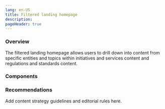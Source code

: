 ```yaml
---
lang: en-US
title: Filtered landing homepage
description:
pageHeader: true
---
```


### Overview
The filtered landing homepage allows users to drill down into content from specific entities and topics within initiatives and services content and regulations and standards content.

### Components
<PreviewImage :image="$withBase('/images/filtered-landing-homepage.png')" :contents="[{ x: 0, y: 0, title: 'Header', text: 'Filtered homepage header' }, { x: 0, y: 3, title: 'Section banner', text: 'Filtered homepage Section banner' }, { x: 0, y: 18, title: 'Filter group', text: 'Filtered homepage Filter group'}, { x: 24, y: 18, title: 'Snippet card', text: 'Filtered homepage Snippet card' }, { x: 25, y: 75, title: 'Pagination', text: 'Filtered homepage Pagination' }, { x: 0, y: 80, title: 'Global footer', text: 'Filtered homepage Global footer'}]">
<template #code>
<CodeGroup>
  <CodeGroupItem title="HTML">

```html
```

  </CodeGroupItem>
</CodeGroup>
</template>
</PreviewImage>

### Recommendations
Add content strategy guidelines and editorial rules here.
